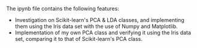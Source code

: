 The ipynb file contains the following features:

- Investigation on Scikit-learn's PCA & LDA classes, and implementing them using the Iris data set with the use of Numpy and Matplotlib.
- Implementation of my own PCA class and verifying it using the Iris data set, comparing it to that of Scikit-learn's PCA class.
